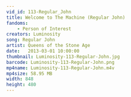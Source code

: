```yaml
---
vid_id: 113-Regular_John
title: Welcome to The Machine (Regular John)
fandoms:
    - Person of Interest
creators: Luminosity
song: Regular John
artist: Queens of the Stone Age
date:   2013-03-01 10:00:00
thumbnail: Luminosity-113-Regular-John.jpg
barcode: Luminosity-113-Regular-John.png
mp4name: Luminosity-113-Regular-John.m4v
mp4size: 58.95 MB
width: 848
height: 480
---
```



  